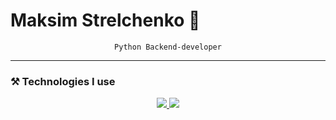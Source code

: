 # Maksim Strelchenko 👋

<div align="center">
  <code>Python Backend-developer</code>
</div>

---

### ⚒️ Technologies I use

<p align="center">
  <a href="https://skillicons.dev/">
    <img src="https://skillicons.dev/icons?i=py,django,flask,fastapi,html,css,js,figma,docker,linux,bash,nginx,git,github,gitlab,bots,sqlite,postgres&theme=dark&perline=6"/>
  </a>
  <a href="https://github.com/1kitten/?tab=repositories">
    <img src="https://github-readme-stats.vercel.app/api/top-langs/?username=1kitten&layout=compact&hide_border=true&hide_title=true&count_private=true&include_all_commits=true&show_icons=true&bg_color=00000000&text_color=c3c6ce&icon_color=4e64f7"/>
  </a>
</p>
